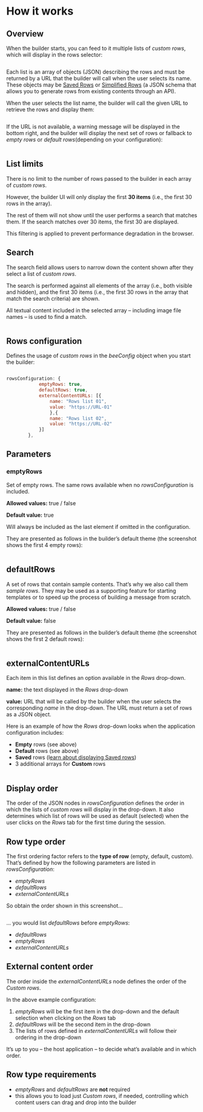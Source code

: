 # How it works

## Overview <a href="#overview" id="overview"></a>

When the builder starts, you can feed to it multiple lists of _custom rows_, which will display in the rows selector:

<figure><img src="../.gitbook/assets/CR_config_list-1024x405.jpg" alt=""><figcaption></figcaption></figure>

Each list is an array of objects (JSON) describing the rows and must be returned by a URL that the builder will call when the user selects its name.\
These objects may be [Saved Rows](../saved-rows/) or [Simplified Rows](generating-custom-rows-from-existing-content.md) (a JSON schema that allows you to generate rows from existing contents through an API).

When the user selects the list name, the builder will call the given URL to retrieve the rows and display them:

<figure><img src="../.gitbook/assets/2rows_displaying-442x1024.jpeg" alt=""><figcaption></figcaption></figure>

If the URL is not available, a warning message will be displayed in the bottom right, and the builder will display the next set of rows or fallback to _empty rows_ or _default rows_(depending on your configuration):

<figure><img src="../.gitbook/assets/3Error-warning-300x61.jpeg" alt=""><figcaption></figcaption></figure>

## **List limits**

There is no limit to the number of rows passed to the builder in each array of _custom rows_.

However, the builder UI will only display the first **30 items** (i.e., the first 30 rows in the array).

The rest of them will not show until the user performs a search that matches them. If the search matches over 30 items, the first 30 are displayed.

This filtering is applied to prevent performance degradation in the browser.

## **Search**

The search field allows users to narrow down the content shown after they select a list of _custom rows_.

The search is performed against all elements of the array (i.e., both visible and hidden), and the first 30 items (i.e., the first 30 rows in the array that match the search criteria) are shown.

All textual content included in the selected array – including image file names – is used to find a match.

<figure><img src="../.gitbook/assets/4CR_search.png" alt=""><figcaption></figcaption></figure>

## Rows configuration <a href="#rows-configuration" id="rows-configuration"></a>

Defines the usage of _custom rows_ in the _beeConfig_ object when you start the builder:

```javascript

rowsConfiguration: {
            emptyRows: true,
            defaultRows: true,         
            externalContentURLs: [{
                name: "Rows list 01",
                value: "https://URL-01"
                },{
                name: "Rows list 02",
                value: "https://URL-02"
            }]         
        },

```

## **Parameters**

### **emptyRows**

Set of empty rows. The same rows available when no _rowsConfiguration_ is included.

**Allowed values:** true / false

**Default value:** true

Will always be included as the last element if omitted in the configuration.

They are presented as follows in the builder’s default theme (the screenshot shows the first 4 empty rows):

<figure><img src="../.gitbook/assets/5rows_empty.png" alt=""><figcaption></figcaption></figure>

## **defaultRows**

A set of rows that contain sample contents. That’s why we also call them _sample rows_. They may be used as a supporting feature for starting templates or to speed up the process of building a message from scratch.

**Allowed values:** true / false

**Default value:** false

They are presented as follows in the builder’s default theme (the screenshot shows the first 2 default rows):

<figure><img src="../.gitbook/assets/6rows_default.png" alt=""><figcaption></figcaption></figure>

## **externalContentURLs**

Each item in this list defines an option available in the _Rows_ drop-down.

**name:** the text displayed in the _Rows_ drop-down

**value:** URL that will be called by the builder when the user selects the corresponding _name_ in the drop-down. The URL must return a set of rows as a JSON object.

Here is an example of how the _Rows_ drop-down looks when the application configuration includes:

* **Empty** rows (see above)
* **Default** rows (see above)
* **Saved** rows (l[earn about displaying Saved rows](displaying-saved-rows.md))
* 3 additional arrays for **Custom** rows

<figure><img src="../.gitbook/assets/7rows_custom.png" alt=""><figcaption></figcaption></figure>

## **Display order**

The order of the JSON nodes in _rowsConfiguration_ defines the order in which the lists of _custom rows_ will display in the drop-down. It also determines which list of rows will be used as default (selected) when the user clicks on the _Rows_ tab for the first time during the session.

## **Row type order**

The first ordering factor refers to the **type of row** (empty, default, custom). That’s defined by how the following parameters are listed in _rowsConfiguration_:

* _emptyRows_
* _defaultRows_
* _externalContentURLs_

So obtain the order shown in this screenshot…

<figure><img src="../.gitbook/assets/8rows_custom.png" alt=""><figcaption></figcaption></figure>

… you would list _defaultRows_ before _emptyRows_:

* _defaultRows_
* _emptyRows_
* _externalContentURLs_

## **External content order**

The order inside the _externalContentURLs_ node defines the order of the _Custom rows_.

In the above example configuration:

1. _emptyRows_ will be the first item in the drop-down and the default selection when clicking on the _Rows_ tab
2. _defaultRows_ will be the second item in the drop-down
3. The lists of rows defined in _externalContentURLs_ will follow their ordering in the drop-down

It’s up to you – the host application – to decide what’s available and in which order.

## **Row type requirements**

* _emptyRows_ and _defaultRows_ are **not** required
* this allows you to load just _Custom rows_, if needed, controlling which content users can drag and drop into the builder
